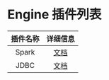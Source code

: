 # Engine 插件列表

| 插件名称  |      详细信息      | 
|:-----:|:--------------:|
| Spark | [文档](spark.md) |
| JDBC  | [文档](jdbc.md)  |